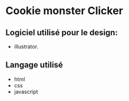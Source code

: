 # Cookie monster Clicker



## Logiciel utilisé  pour le design:
- illustrator. 

## Langage utilisé 

- html 
- css 
- javascript


